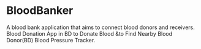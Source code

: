# BloodBanker
A blood bank application that aims to connect blood donors and receivers.
Blood Donation App in BD to Donate Blood &to Find Nearby Blood Donor(BD) Blood Pressure Tracker.
